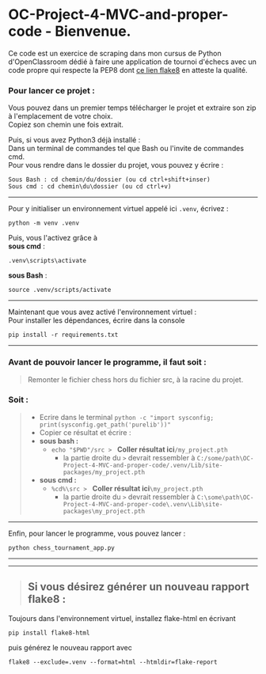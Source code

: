 # OC-Project-4-MVC-and-proper-code - Bienvenue.

Ce code est un exercice de scraping dans mon cursus de Python d'OpenClassroom
dédié à faire une application de tournoi d'échecs avec un code propre qui respecte la PEP8 dont [ce lien flake8](/flake-report/index.html) en atteste la qualité.

### Pour lancer ce projet :

Vous pouvez dans un premier temps télécharger le projet et extraire son zip à l'emplacement de
votre choix.<br>
Copiez son chemin une fois extrait.

Puis, si vous avez Python3 déjà installé :  
Dans un terminal de commandes tel que Bash ou l'invite de commandes cmd.  
Pour vous rendre dans le dossier du projet, vous pouvez y écrire :

```
Sous Bash : cd chemin/du/dossier (ou cd ctrl+shift+inser)
Sous cmd : cd chemin\du\dossier (ou cd ctrl+v)
```

---

Pour y initialiser un environnement virtuel appelé ici `.venv`, écrivez :

```
python -m venv .venv
```

Puis, vous l'activez grâce à  
**sous cmd** :

```
.venv\scripts\activate
```

**sous Bash** :

```
source .venv/scripts/activate
```

---

Maintenant que vous avez activé l'environnement virtuel :  
Pour installer les dépendances, écrire dans la console

```
pip install -r requirements.txt
```

---

### Avant de pouvoir lancer le programme, il faut soit :

> Remonter le fichier chess hors du fichier src, à la racine du projet.

### Soit :

> - Ecrire dans le terminal `python -c "import sysconfig; print(sysconfig.get_path('purelib'))"`
> - Copier ce résultat et écrire :
> - **sous bash :**
>   - `echo "$PWD"/src > ` **Coller résultat ici**`/my_project.pth`
>     - la partie droite du `>` devrait ressembler à `C:/some/path\OC-Project-4-MVC-and-proper-code/.venv/Lib/site-packages/my_project.pth`
> - **sous cmd :**
>   - `%cd%\src > ` **Coller résultat ici**`\my_project.pth`
>     - la partie droite du `>` devrait ressembler à `C:\some\path\OC-Project-4-MVC-and-proper-code\.venv\Lib\site-packages\my_project.pth`

---

Enfin, pour lancer le programme, vous pouvez lancer :

```
python chess_tournament_app.py
```

---

---

> ## Si vous désirez générer un nouveau rapport flake8 :

Toujours dans l'environnement virtuel, installez flake-html en écrivant

```
pip install flake8-html
```

puis générez le nouveau rapport avec

```
flake8 --exclude=.venv --format=html --htmldir=flake-report
```
